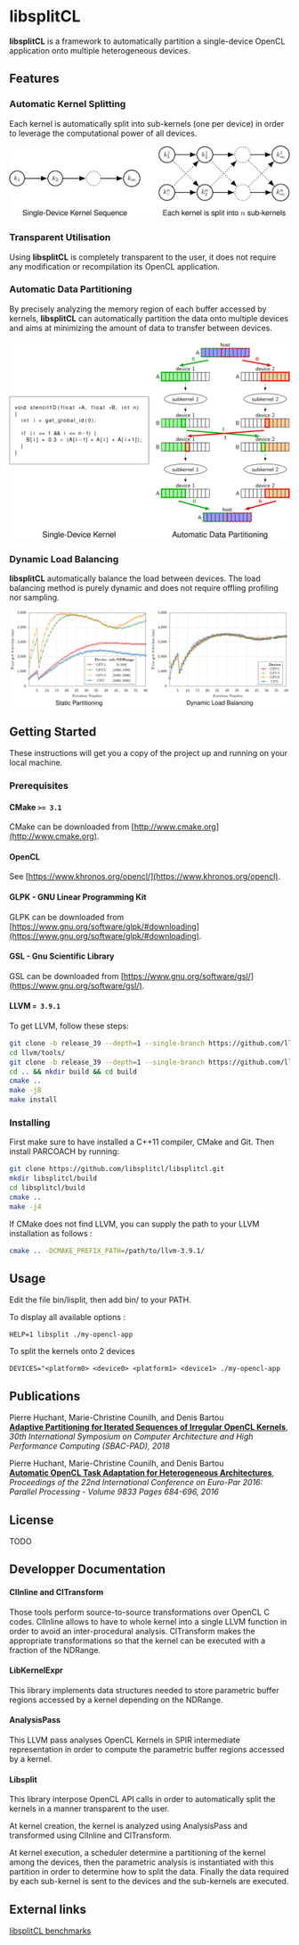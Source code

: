 # libsplitCL

**libsplitCL** is a framework to automatically partition a single-device OpenCL application onto multiple heterogeneous devices.

## Features

### Automatic Kernel Splitting

Each kernel is automatically split into sub-kernels (one per device) in order to leverage the computational power of all devices.

![](resources//kernelsplitting.svg) 

### Transparent Utilisation

Using **libsplitCL** is completely transparent to the user, it does not require any modification or recompilation its OpenCL application.

### Automatic Data Partitioning

By precisely analyzing the memory region of each buffer accessed by kernels, **libsplitCL** can automatically partition the data onto multiple devices and aims at minimizing the amount of data to transfer between devices.

![](resources/datapartitioning.svg) 

### Dynamic Load Balancing

**libsplitCL** automatically balance the load between devices.
The load balancing method is purely dynamic and does not require offling profiling nor sampling.

![](resources/dynamicloadbalancing.svg) 

## Getting Started

These instructions will get you a copy of the project up and running on your local machine.

### Prerequisites

#### CMake `>= 3.1`

CMake can be downloaded from [http://www.cmake.org](http://www.cmake.org).

#### OpenCL
See [https://www.khronos.org/opencl/](https://www.khronos.org/opencl).

#### GLPK - GNU Linear Programming Kit
GLPK can be downloaded from [https://www.gnu.org/software/glpk/#downloading](https://www.gnu.org/software/glpk/#downloading).

#### GSL - Gnu Scientific Library
GSL can be downloaded from [https://www.gnu.org/software/gsl/](https://www.gnu.org/software/gsl/).

#### LLVM `= 3.9.1`

To get LLVM, follow these steps:

```bash
git clone -b release_39 --depth=1 --single-branch https://github.com/llvm-mirror/llvm.git llvm
cd llvm/tools/
git clone -b release_39 --depth=1 --single-branch https://github.com/llvm-mirror/clang.git clang
cd .. && mkdir build && cd build
cmake ..
make -j8
make install 
```

### Installing

First make sure to have installed a C++11 compiler, CMake and Git. Then install PARCOACH by running:

```bash
git clone https://github.com/libsplitcl/libsplitcl.git
mkdir libsplitcl/build
cd libsplitcl/build
cmake ..
make -j4
```

If CMake does not find LLVM, you can supply the path to your LLVM installation as follows  :
```bash
cmake .. -DCMAKE_PREFIX_PATH=/path/to/llvm-3.9.1/
```

## Usage
Edit the file bin/lisplit, then add bin/ to your PATH.

To display all available options :

```
HELP=1 libsplit ./my-opencl-app
```

To split the kernels onto 2 devices

```
DEVICES="<platform0> <device0> <platform1> <device1> ./my-opencl-app
```


## Publications

Pierre Huchant,	Marie-Christine Counilh, and Denis Bartou  
**[Adaptive Partitioning for Iterated Sequences of Irregular OpenCL Kernels](https://doi.org/10.1109/CAHPC.2018.8645867)**,  
*30th International Symposium on Computer Architecture and High Performance Computing (SBAC-PAD), 2018*

Pierre Huchant,	Marie-Christine Counilh, and Denis Bartou  
**[Automatic OpenCL Task Adaptation for Heterogeneous Architectures](https://doi.org/10.1007/978-3-319-43659-3_50)**,  
*Proceedings of the 22nd International Conference on Euro-Par 2016: Parallel Processing - Volume 9833 Pages 684-696, 2016*

## License
TODO

## Developper Documentation
#### ClInline and ClTransform

Those tools perform source-to-source transformations over OpenCL C codes.
ClInline allows to have to whole kernel into a single LLVM function in
order to avoid an inter-procedural analysis.
ClTransform makes the appropriate transformations so that the kernel can be
executed with a fraction of the NDRange.

#### LibKernelExpr

This library implements data structures needed to store parametric buffer
regions accessed by a kernel depending on the NDRange.

#### AnalysisPass

This LLVM pass analyses OpenCL Kernels in SPIR intermediate representation in
order to compute the parametric buffer regions accessed by a kernel.

#### Libsplit

This library interpose OpenCL API calls in order to automatically split the
kernels in a manner transparent to the user.

At kernel creation, the kernel is analyzed using AnalysisPass and transformed
using ClInline and ClTransform.

At kernel execution, a scheduler determine a partitioning of the kernel among
the devices, then the parametric analysis is instantiated with this partition in
order to determine how to split the data. Finally the data required by each
sub-kernel is sent to the devices and the sub-kernels are executed.

## External links

[libsplitCL benchmarks](https://github.comlibsplitcl/benchmarks)